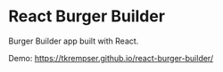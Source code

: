 # React Burger Builder

Burger Builder app built with React.

Demo: https://tkrempser.github.io/react-burger-builder/
